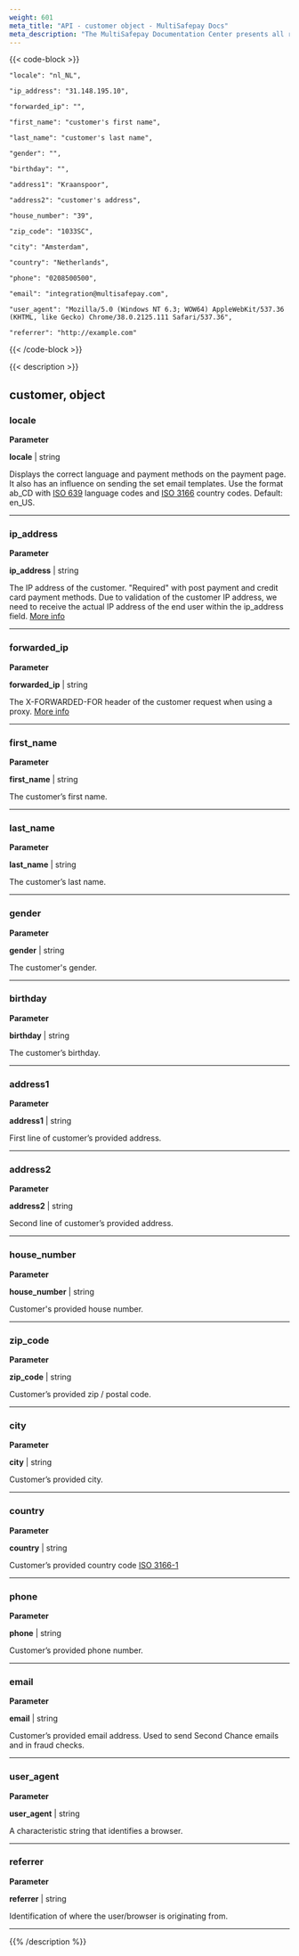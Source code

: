 ```yaml
---
weight: 601
meta_title: "API - customer object - MultiSafepay Docs"
meta_description: "The MultiSafepay Documentation Center presents all relevant information about our Plugins and API. You can also find support pages for payment methods, tools and general questions as well as the contact details of our Support and Integration Teams."
---
```

{{< code-block >}}
```shell 
"locale": "nl_NL",
```

```shell
"ip_address": "31.148.195.10",
```

```shell 
"forwarded_ip": "",
```

```shell
"first_name": "customer's first name",
```

```shell
"last_name": "customer's last name",
```

```shell
"gender": "",
```

```shell
"birthday": "",
```

```shell 
"address1": "Kraanspoor",
```

```shell 
"address2": "customer's address",
```

```shell 
"house_number": "39",
```

```shell 
"zip_code": "1033SC",
```

```shell 
"city": "Amsterdam",
```

```shell 
"country": "Netherlands",
```

```shell 
"phone": "0208500500",
```

```shell 
"email": "integration@multisafepay.com",
```

```shell 
"user_agent": "Mozilla/5.0 (Windows NT 6.3; WOW64) AppleWebKit/537.36 (KHTML, like Gecko) Chrome/38.0.2125.111 Safari/537.36",
```

```shell 
"referrer": "http://example.com"
```

{{< /code-block >}}

{{< description >}}
## customer, object
### locale 


**Parameter**

__locale__ | string

Displays the correct language and payment methods on the payment page. It also has an influence on sending the set email templates. Use the format ab_CD with [ISO 639](https://www.iso.org/iso-639-language-codes.html) language codes and [ISO 3166](https://www.iso.org/iso-3166-country-codes.html) country codes. Default: en_US. 

----------------


### ip_address

**Parameter**

__ip_address__ | string

The IP address of the customer. "Required" with post payment and credit card payment methods. Due to validation of the customer IP address, we need to receive the actual IP address of the end user within the ip_address field. [More info](/faq/api/ip_address)       

----------------

### forwarded_ip

**Parameter**

__forwarded_ip__ | string

The X-FORWARDED-FOR header of the customer request when using a proxy. [More info](/faq/api/ip_address)                                 

----------------

### first_name

**Parameter**

__first_name__ | string

The customer’s first name.

----------------

### last_name

**Parameter**

__last_name__ | string

The customer’s last name.   

----------------

### gender

**Parameter**

__gender__ | string

The customer's gender.   

----------------

### birthday

**Parameter**

__birthday__ | string

The customer’s birthday.

----------------

### address1

**Parameter**

__address1__ | string

First line of customer’s provided address. 

----------------

### address2

**Parameter**

__address2__ | string

Second line of customer’s provided address. 

----------------

### house_number

**Parameter**

__house_number__ | string

Customer's provided house number.   

----------------

### zip_code

**Parameter**

__zip_code__ | string

Customer’s provided zip / postal code.                                                 

----------------

### city

**Parameter**

__city__ | string

Customer’s provided city.                                           

----------------

### country

**Parameter**

__country__ | string

Customer’s provided country code [ISO 3166-1](https://www.iso.org/iso-3166-country-codes.html)

----------------

### phone

**Parameter**

__phone__ | string

Customer’s provided phone number. 

----------------

### email

**Parameter**

__email__ | string

Customer’s provided email address. Used to send Second Chance emails and in fraud checks.

----------------

### user_agent

**Parameter**

__user_agent__ | string

A characteristic string that identifies a browser.

----------------

### referrer

**Parameter**

__referrer__ | string

Identification of where the user/browser is originating from.

----------------

{{% /description %}}
